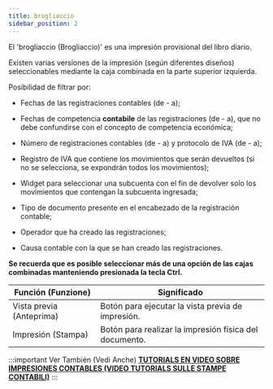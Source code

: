 ```yaml
---
title: brogliaccio
sidebar_position: 2
---
```


El 'brogliaccio (Brogliaccio)' es una impresión provisional del libro diario.

Existen varias versiones de la impresión (según diferentes diseños) seleccionables mediante la caja combinada en la parte superior izquierda.

Posibilidad de filtrar por:

- Fechas de las registraciones contables (de - a);

- Fechas de competencia **contabile** de las registraciones (de - a), que no debe confundirse con el concepto de competencia económica;

- Número de registraciones contables (de - a) y protocolo de IVA (de - a);

- Registro de IVA que contiene los movimientos que serán devueltos (si no se selecciona, se expondrán todos los movimientos);

- Widget para seleccionar una subcuenta con el fin de devolver solo los movimientos que contengan la subcuenta ingresada;

- Tipo de documento presente en el encabezado de la registración contable;

- Operador que ha creado las registraciones;

- Causa contable con la que se han creado las registraciones.

**Se recuerda que es posible seleccionar más de una opción de las cajas combinadas manteniendo presionada la tecla Ctrl.**

| Función (Funzione) | Significado |
| --- | --- |
| Vista previa (Anteprima) | Botón para ejecutar la vista previa de impresión. |
| Impresión (Stampa) | Botón para realizar la impresión física del documento. |

:::important Ver También (Vedi Anche)
[**TUTORIALS EN VIDEO SOBRE IMPRESIONES CONTABLES (VIDEO TUTORIALS SULLE STAMPE CONTABILI)**](/docs/video/finance/intro)
:::